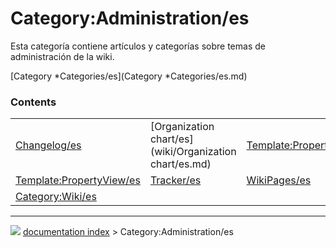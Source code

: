 # Category:Administration/es
Esta categoría contiene artículos y categorías sobre temas de administración de la wiki.

[Category   *Categories/es](Category   *Categories/es.md)

### Contents

|     |     |     |
| --- | --- | --- |
| [Changelog/es](wiki/Changelog/es.md) | [Organization chart/es](wiki/Organization chart/es.md) | [Template:PropertyData/es](wiki/Template_PropertyData/es.md) |
| [Template:PropertyView/es](wiki/Template_PropertyView/es.md) | [Tracker/es](wiki/Tracker/es.md) | [WikiPages/es](wiki/WikiPages/es.md) |
| [Category:Wiki/es](wiki/Category_Wiki/es.md) |



---
![](images/Right_arrow.png) [documentation index](../README.md) > Category:Administration/es
